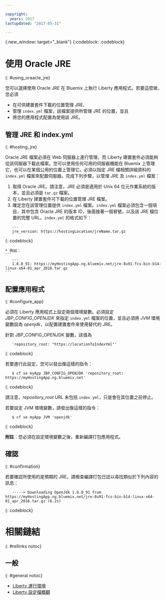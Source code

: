 ```yaml
---

copyright:
  years: 2017
lastupdated: "2017-05-31"

---
```


{:new_window: target="_blank"}
{:codeblock: .codeblock}

# 使用 Oracle JRE
{: #using_oraacle_jre}

您可以選擇使用 Oracle JRE 在 Bluemix 上執行 Liberty 應用程式。若要這麼做，您必須
* 在可供建置套件下載的位置管理 JRE、
* 管理 `index.yml` 檔案，該檔案提供所管理 JRE 的位置，並且
* 將您的應用程式配置為使用該 JRE。

## 管理 JRE 和 index.yml
{: #hosting_jre}

Oracle JRE 檔案必須在 Web 伺服器上進行管理，而 Liberty 建置套件必須能夠從該伺服器下載此檔案。您可以使用任何可用的伺服器機能在 Bluemix 上管理它，也可以在某個公用的位置上管理它。必須以指定 JRE 檔相關詳細資料的 `index.yml` 檔案來配置伺服器。完成下列步驟，以管理 JRE 及 `index.yml` 檔案：
  1. 取得 Oracle JRE。請注意，JRE 必須是適用於 Unix 64 位元作業系統的版本，並且必須是 `tar.gz` 檔案。
  2. 在 Liberty 建置套件可下載的位置管理 JRE 檔案。
  3. 確定您在該管理位置提供 `index.yml` 檔案。`index.yml` 檔案必須包含一個項目，其中包含 Oracle JRE 的版本 ID，後面接著一個冒號，以及該 JRE 檔位置的完整 URL。`index.yml` 的格式如下：
```
   ---
   jre_version: https://hostingLocation/jreName.tar.gz
```
{: codeblock}

    * 例如：
    ```
       ---
       1.8.0_91: https://myHostingApp.ng.bluemix.net/jre-8u91-fcs-bin-b14-linux-x64-01_apr_2016.tar.gz
    ```

## 配置應用程式
{: #configure_app}

必須在 Liberty 應用程式上設定兩個環境變數。必須設定 *JBP_CONFIG_OPENJDK* 來指定 `index.yml` 檔案的位置，並且必須將 *JVM* 環境變數設為 *openjdk*，以配置建置套件來使用替代的 JRE。

針對 JBP_CONFIG_OPENJDK 變數，該值為
```
   'repository_root: "https://locationToIndexYml"'
```
{: codeblock}

若要進行此設定，您可以發出像這樣的指令：
```
   $ cf se myApp JBP_CONFIG_OPENJDK 'repository_root: https://myHostingApp.ng.bluemix.net'
```
{: codeblock}

請注意，*repository_root* URL 未包括 `index.yml`，只是會在其位置之前停止。

若要設定 JVM 環境變數，請發出像這樣的指令：
```
   $ cf se myApp JVM 'openjdk'
```
{: codeblock}

**附註**：您必須在設定環境變數之後，重新編譯打包應用程式。

## 確認
{: #confirmation}

若要確認所使用的是預期的 JRE，請檢查編譯打包日誌以尋找類似於下列內容的訊息：
```
   -----> Downloading OpenJdk 1.8.0_91 from https://myHostingApp.ng.bluemix.net/jre-8u91-fcs-bin-b14-linux-x64-01_apr_2016.tar.gz (6.2s)
```
{: codeblock}

# 相關鏈結
{: #rellinks notoc}
## 一般
{: #general notoc}
* [Liberty 運行環境](index.html)
* [Liberty 設定檔概觀](http://www-01.ibm.com/support/knowledgecenter/SSAW57_8.5.5/com.ibm.websphere.wlp.nd.doc/ae/cwlp_about.html)
